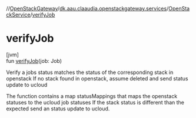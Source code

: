 //[OpenStackGateway](../../../index.md)/[dk.aau.claaudia.openstackgateway.services](../index.md)/[OpenStackService](index.md)/[verifyJob](verify-job.md)

# verifyJob

[jvm]\
fun [verifyJob](verify-job.md)(job: Job)

Verify a jobs status matches the status of the corresponding stack in openstack If no stack found in openstack, assume deleted and send status update to ucloud

The function contains a map statusMappings that maps the openstack statuses to the ucloud job statuses If the stack status is different than the expected send an status update to ucloud.
